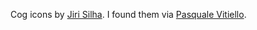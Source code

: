 
Cog icons by [Jiri Silha][1].  I found them via [Pasquale Vitiello][2].

[1]: https://dribbble.com/shots/1631956-Settings-Icons-PSD
[2]: https://github.com/pasqualevitiello/Tumblr-Style-Cog-Spinners

